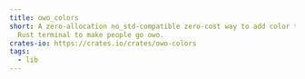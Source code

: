 ```yaml
---
title: owo_colors
short: A zero-allocation no_std-compatible zero-cost way to add color to your
  Rust terminal to make people go owo.
crates-io: https://crates.io/crates/owo-colors
tags:
  - lib
---
```

